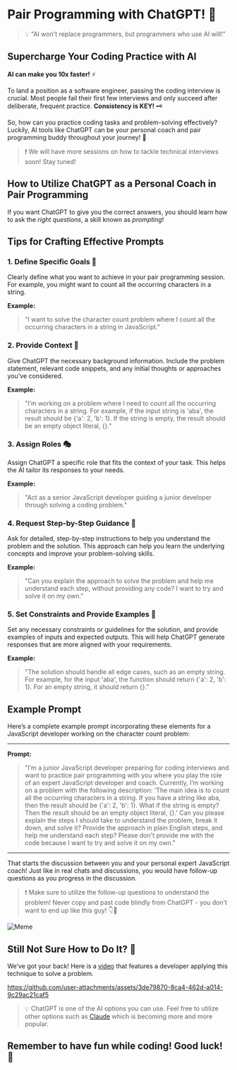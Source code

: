 # Pair Programming with ChatGPT! 🚀

> 💡 "AI won't replace programmers, but programmers who use AI will!"

## Supercharge Your Coding Practice with AI

**AI can make you 10x faster!** ⚡

To land a position as a software engineer, passing the coding interview is crucial. Most people fail their first few interviews and only succeed after deliberate, frequent practice. **Consistency is KEY!** 🗝️

So, how can you practice coding tasks and problem-solving effectively? Luckily, AI tools like ChatGPT can be your personal coach and pair programming buddy throughout your journey! 🤖

> ❗️ We will have more sessions on how to tackle technical interviews soon! Stay tuned!

## How to Utilize ChatGPT as a Personal Coach in Pair Programming

If you want ChatGPT to give you the correct answers, you should learn how to ask the _right questions_, a skill known as _prompting_!

## Tips for Crafting Effective Prompts

### 1. Define Specific Goals 🎯

Clearly define what you want to achieve in your pair programming session. For example, you might want to count all the occurring characters in a string.

**Example:**

> "I want to solve the character count problem where I count all the occurring characters in a string in JavaScript."

### 2. Provide Context 📝

Give ChatGPT the necessary background information. Include the problem statement, relevant code snippets, and any initial thoughts or approaches you’ve considered.

**Example:**

> "I’m working on a problem where I need to count all the occurring characters in a string. For example, if the input string is 'aba', the result should be {'a': 2, 'b': 1}. If the string is empty, the result should be an empty object literal, {}."

### 3. Assign Roles 🎭

Assign ChatGPT a specific role that fits the context of your task. This helps the AI tailor its responses to your needs.

**Example:**

> "Act as a senior JavaScript developer guiding a junior developer through solving a coding problem."

### 4. Request Step-by-Step Guidance 🧩

Ask for detailed, step-by-step instructions to help you understand the problem and the solution. This approach can help you learn the underlying concepts and improve your problem-solving skills.

**Example:**

> "Can you explain the approach to solve the problem and help me understand each step, without providing any code? I want to try and solve it on my own."

### 5. Set Constraints and Provide Examples 🚧

Set any necessary constraints or guidelines for the solution, and provide examples of inputs and expected outputs. This will help ChatGPT generate responses that are more aligned with your requirements.

**Example:**

> "The solution should handle all edge cases, such as an empty string. For example, for the input 'aba', the function should return {'a': 2, 'b': 1}. For an empty string, it should return {}."

## Example Prompt

Here’s a complete example prompt incorporating these elements for a JavaScript developer working on the character count problem:

---

**Prompt:**

> "I’m a junior JavaScript developer preparing for coding interviews and want to practice pair programming with you where you play the role of an expert JavaScript developer and coach. Currently, I’m working on a problem with the following description:
> 'The main idea is to count all the occurring characters in a string. If you have a string like aba, then the result should be {'a': 2, 'b': 1}. What if the string is empty? Then the result should be an empty object literal, {}.' Can you please explain the steps I should take to understand the problem, break it down, and solve it? Provide the approach in plain English steps, and help me understand each step? Please don't provide me with the code because I want to try and solve it on my own."

---

That starts the discussion between you and your personal expert JavaScript coach! Just like in real chats and discussions, you would have follow-up questions as you progress in the discussion.

> ❗️ Make sure to utilize the follow-up questions to understand the problem! Never copy and past code blindly from ChatGPT - you don't want to end up like this guy! 👇🤭

![Meme](./assets/meme.png)

[video]: https://github.com/user-attachments/assets/3de79870-8ca4-462d-a014-9c29ac21caf5
[Claude]: https://claude.ai/

## Still Not Sure How to Do It? 🤔

We’ve got your back! Here is a [video] that features a developer applying this technique to solve a problem.

https://github.com/user-attachments/assets/3de79870-8ca4-462d-a014-9c29ac21caf5

> 💡 ChatGPT is one of the AI options you can use. Feel free to utilize other options such as [Claude] which is becoming more and more popular.

## Remember to have fun while coding! Good luck! 🚀
